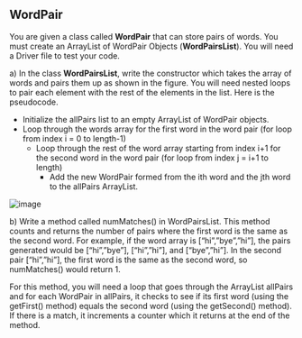 ## WordPair

You are given a class called **WordPair** that can store pairs of words. You must create an ArrayList of WordPair Objects (**WordPairsList**). You will need a Driver file to test your code.

a) In the class **WordPairsList**, write the constructor which takes the array of words and pairs them up as shown in the figure. You will need nested loops to pair each element with the rest of the elements in the list. Here is the pseudocode.
  - Initialize the allPairs list to an empty ArrayList of WordPair objects.
  - Loop through the words array for the first word in the word pair (for loop from index i = 0 to length-1)
      - Loop through the rest of the word array starting from index i+1 for the second word in the word pair (for loop from index j = i+1 to length)
          - Add the new WordPair formed from the ith word and the jth word to the allPairs ArrayList.
         
![image](https://github.com/user-attachments/assets/8190d607-db28-4131-b6b1-f45ba6f3e1d8)


b) Write a method called numMatches() in WordPairsList. This method counts and returns the number of pairs where the first word is the same as the second word. For example, if the word array is [“hi”,”bye”,”hi”], the pairs generated would be [“hi”,”bye”], [“hi”,”hi”], and [“bye”,”hi”]. In the second pair [“hi”,”hi”], the first word is the same as the second word, so numMatches() would return 1.

For this method, you will need a loop that goes through the ArrayList allPairs and for each WordPair in allPairs, it checks to see if its first word (using the getFirst() method) equals the second word (using the getSecond() method). If there is a match, it increments a counter which it returns at the end of the method.
